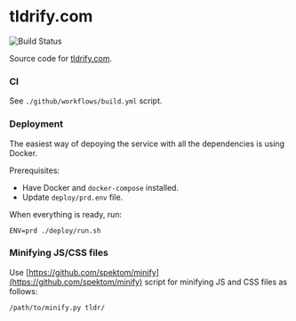 tldrify.com
============

![Build Status](https://github.com/tldrify/website/workflows/build/badge.svg)

Source code for [tldrify.com](https://tldrify.com).


### CI ###

See `./github/workflows/build.yml` script.


### Deployment ###

The easiest way of depoying the service with all the dependencies is using Docker.

Prerequisites:

 * Have Docker and `docker-compose` installed.
 * Update `deploy/prd.env` file.
 
When everything is ready, run:

    ENV=prd ./deploy/run.sh


### Minifying JS/CSS files ###

Use [https://github.com/spektom/minify](https://github.com/spektom/minify) script for minifying JS and CSS files as follows:

    /path/to/minify.py tldr/

